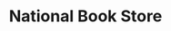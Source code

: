 ---
title: "National Book Store"
url: /makati/national-book-store-mckinley-road/
shop: Schreibwaren
---